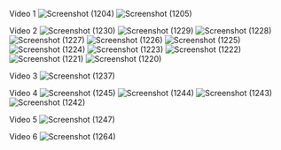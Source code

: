 Video 1
![Screenshot (1204)](https://github.com/user-attachments/assets/3744c5dc-d38d-4988-a9e5-39dbae12ca32)
![Screenshot (1205)](https://github.com/user-attachments/assets/65fbf408-d2cf-43b3-ac7c-45ecb256d44a)

Video 2
![Screenshot (1230)](https://github.com/user-attachments/assets/e1d5e5e7-c709-4641-a399-68584aa03c0d)
![Screenshot (1229)](https://github.com/user-attachments/assets/bfff9c05-2ca5-4d15-851a-46b668aef328)
![Screenshot (1228)](https://github.com/user-attachments/assets/f4999268-0d62-45c7-b3fb-99659424b4dc)
![Screenshot (1227)](https://github.com/user-attachments/assets/c570c05f-e1af-48bc-a63d-f9a43e59366e)
![Screenshot (1226)](https://github.com/user-attachments/assets/fea3cc5e-30f8-42b9-a7b8-f9beb44df360)
![Screenshot (1225)](https://github.com/user-attachments/assets/3a5a9394-bcda-4c84-b13e-5e5756ad67dd)
![Screenshot (1224)](https://github.com/user-attachments/assets/318a7743-a574-4b7a-856b-ac11320c91a1)
![Screenshot (1223)](https://github.com/user-attachments/assets/f11b1d46-8836-48aa-81fa-617538cafc17)
![Screenshot (1222)](https://github.com/user-attachments/assets/f23498de-f706-45f3-8bc6-f1c442e99928)
![Screenshot (1221)](https://github.com/user-attachments/assets/9de7de5b-4955-480c-86c2-756e9d1ab413)
![Screenshot (1220)](https://github.com/user-attachments/assets/84278ea2-a3f5-4ab2-89dd-587ec8cea654)

Video 3
![Screenshot (1237)](https://github.com/user-attachments/assets/1ee606c9-66f3-4a90-a674-1e45d6bb6bab)

Video 4
![Screenshot (1245)](https://github.com/user-attachments/assets/c0dd40f6-63aa-4b9f-ba19-bc9bcfd22362)
![Screenshot (1244)](https://github.com/user-attachments/assets/c80ef42f-6438-4c8b-8cdd-4b4551f195d0)
![Screenshot (1243)](https://github.com/user-attachments/assets/6875c9aa-0946-41b4-9537-99ca6b7286d5)
![Screenshot (1242)](https://github.com/user-attachments/assets/4c7d7cae-1b8b-4a01-9629-23630ef6afab)

Video 5
![Screenshot (1247)](https://github.com/user-attachments/assets/32189d0d-fee7-4ec0-8438-30a697574378)

Video 6
![Screenshot (1264)](https://github.com/user-attachments/assets/83d6ff85-d2ac-465b-9c6e-9bdca5691052)

